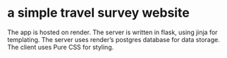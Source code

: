 # a simple travel survey website
The app is hosted on render.
The server is written in flask, using jinja for templating.
The server uses render’s postgres database for data storage.
The client uses Pure CSS for styling.
